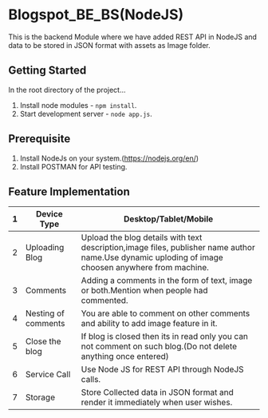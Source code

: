 # Blogspot_BE_BS(NodeJS)
This is the backend Module where we have added REST API in NodeJS and data to be stored in JSON format with assets as Image folder.

## Getting Started
In the root directory of the project...

1. Install node modules - `npm install`.
2. Start development server - `node app.js`.

## Prerequisite

1. Install NodeJs on your system.(https://nodejs.org/en/)
2. Install POSTMAN for API testing.

## **Feature Implementation**
| 1  | Device Type  | Desktop/Tablet/Mobile  |  
|---|---|---|
| 2  | Uploading Blog  | Upload the blog details with text description,image files, publisher name author name.Use dynamic uploding of image choosen anywhere from machine.  |  
| 3  |  Comments |  Adding a comments in the form of text, image or both.Mention when people had commented. |  
| 4  |  Nesting of comments | You are able to comment on other comments and ability to add image feature in it.  | 
| 5  |  Close the blog | If blog is closed then its in read only you can not comment on such blog.(Do not delete anything once entered)  |  
| 6  |  Service Call |  Use Node JS for REST API through NodeJS calls. |  
| 7  | Storage  | Store Collected data in JSON format and render it immediately when user wishes.  |  
